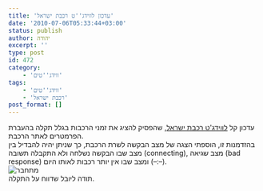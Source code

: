 ```yaml
---
title: 'עדכון לווידג''ט רכבת ישראל'
date: '2010-07-06T05:33:44+03:00'
status: publish
author: יהודה
excerpt: ''
type: post
id: 472
category:
    - 'ווידג''טים'
tags:
    - 'ווידג''טים'
    - 'רכבת ישראל'
post_format: []
---
```

עדכון קל [לווידג'ט רכבת ישראל](http://yehudab.com/widgets/IsraelRailways-1d7.zip), שהפסיק להציג את זמני הרכבות בגלל תקלה בהעברת הפרמטרים לאתר הרכבת.  
בהזדמנות זו, הוספתי הצגה של מצב הבקשה לשרת הרכבת, כך שניתן יהיה להבדיל בין מצב שבו הבקשה נשלחה ולא התקבלה תשובה (connecting), מצב שגיאה (bad response) ומצב שבו אין יותר רכבות לאותו היום (–:–).  
![מתחבר](http://img.skitch.com/20100706-di196macmjuh768f6ca1k2u374.png)  
תודה ליובל שדווח על התקלה.
